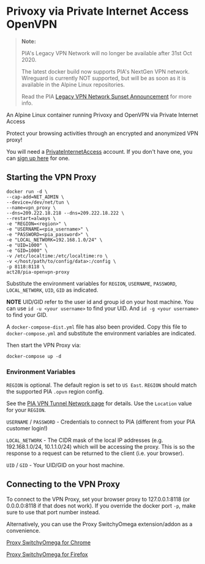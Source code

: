 # Privoxy via Private Internet Access OpenVPN

> **Note:**
>
> PIA's Legacy VPN Network will no longer be available after 31st Oct
> 2020.
>
> The latest docker build now supports PIA's NextGen VPN network.
> Wireguard is currently NOT supported, but will be as soon as it is
> available in the Alpine Linux repositories.
>
> Read the PIA [Legacy VPN Network Sunset
> Announcement](https://www.privateinternetaccess.com/blog/private-internet-access-legacy-vpn-network-sunset-announcement-30-september)
> for more info.

An Alpine Linux container running Privoxy and OpenVPN via Private Internet Access

Protect your browsing activities through an encrypted and anonymized VPN proxy!

You will need a [PrivateInternetAccess](https://www.privateinternetaccess.com/pages/how-it-works/dkrpia) account.
If you don't have one, you can [sign up here](https://www.privateinternetaccess.com/pages/buy-vpn/dkrpia) for one.

## Starting the VPN Proxy

```Shell
docker run -d \
--cap-add=NET_ADMIN \
--device=/dev/net/tun \
--name=vpn_proxy \
--dns=209.222.18.218 --dns=209.222.18.222 \
--restart=always \
-e "REGION=<region>" \
-e "USERNAME=<pia_username>" \
-e "PASSWORD=<pia_password>" \
-e "LOCAL_NETWORK=192.168.1.0/24" \
-e "UID=1000" \
-e "GID=1000" \
-v /etc/localtime:/etc/localtime:ro \
-v </host/path/to/config/data>:/config \
-p 8118:8118 \
act28/pia-openvpn-proxy
```

Substitute the environment variables for `REGION`, `USERNAME`, `PASSWORD`, `LOCAL_NETWORK`, `UID`, `GID` as indicated.

**NOTE** UID/GID refer to the user id and group id on your host machine. You can use `id -u <your username>` to find your UID. And `id -g <your username>` to find your GID.

A `docker-compose-dist.yml` file has also been provided. Copy this file to `docker-compose.yml` and substitute the environment variables are indicated.

Then start the VPN Proxy via:

```Shell
docker-compose up -d
```

### Environment Variables

`REGION` is optional. The default region is set to `US East`. `REGION` should match the supported PIA `.opvn` region config.

See the [PIA VPN Tunnel Network page](https://www.privateinternetaccess.com/pages/network/dkrpia) for details.
Use the `Location` value for your `REGION`.

`USERNAME` / `PASSWORD` - Credentials to connect to PIA (different from your PIA customer login!)

`LOCAL_NETWORK` - The CIDR mask of the local IP addresses (e.g. 192.168.1.0/24, 10.1.1.0/24) which will be accessing the proxy. This is so the response to a request can be returned to the client (i.e. your browser).

`UID` / `GID` - Your UID/GID on your host machine.

## Connecting to the VPN Proxy

To connect to the VPN Proxy, set your browser proxy to 127.0.0.1:8118 (or 0.0.0.0:8118 if that does not work). If you override the docker port `-p`, make sure to use that port number instead.

Alternatively, you can use the Proxy SwitchyOmega extension/addon as a convenience.

[Proxy SwitchyOmega for Chrome](https://chrome.google.com/webstore/detail/proxy-switchyomega/padekgcemlokbadohgkifijomclgjgif)

[Proxy SwitchyOmega for Firefox](https://addons.mozilla.org/en-US/firefox/addon/switchyomega/)
